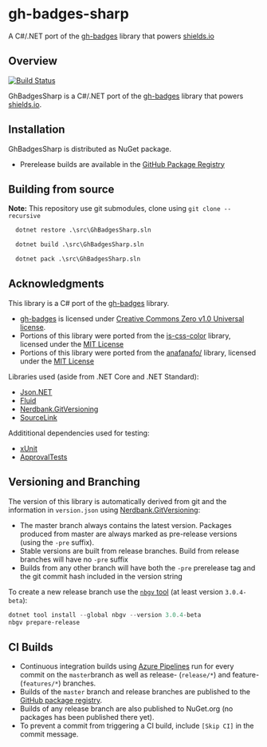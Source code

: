 # gh-badges-sharp

A C#/.NET port of the [gh-badges](https://github.com/badges/shields/tree/master/gh-badges)
library that powers [shields.io](https://shields.io)

## Overview

[![Build Status](https://dev.azure.com/ap0llo/OSS/_apis/build/status/gh-badges-sharp?branchName=master)](https://dev.azure.com/ap0llo/OSS/_build/latest?definitionId=15&branchName=master)

GhBadgesSharp is a C#/.NET port of the [gh-badges](https://github.com/badges/shields/tree/master/gh-badges)
library that powers [shields.io](https://shields.io).

## Installation

GhBadgesSharp is distributed as NuGet package.

- Prerelease builds are available in the [GitHub Package Registry](https://github.com/ap0llo/gh-badges-sharp/packages/13795)

## Building from source

**Note:** This repository use git submodules, clone using `git clone --recursive`

```bat
  dotnet restore .\src\GhBadgesSharp.sln

  dotnet build .\src\GhBadgesSharp.sln

  dotnet pack .\src\GhBadgesSharp.sln
```

## Acknowledgments

This library is a C# port of the [gh-badges](https://github.com/badges/shields/tree/master/gh-badges)
library.

- [gh-badges](https://github.com/badges/shields/tree/master/gh-badges) is
  licensed under [Creative Commons Zero v1.0 Universal license](https://github.com/badges/shields/blob/master/LICENSE).
- Portions of this library were ported from the [is-css-color](https://github.com/princejwesley/is-css-color)
  library, licensed under the [MIT License](https://github.com/princejwesley/is-css-color/blob/master/LICENSE)
- Portions of this library were ported from the [anafanafo/](https://github.com/metabolize/anafanafo)
  library, licensed under the [MIT License](https://github.com/metabolize/anafanafo/blob/master/LICENSE)

Libraries used (aside from .NET Core and .NET Standard):

- [Json.NET](https://www.newtonsoft.com/json)
- [Fluid](https://github.com/sebastienros/fluid)
- [Nerdbank.GitVersioning](https://github.com/AArnott/Nerdbank.GitVersioning/)
- [SourceLink](https://github.com/dotnet/sourcelink)

Addititional dependencies used for testing:

- [xUnit](http://xunit.github.io/)
- [ApprovalTests](https://github.com/approvals/ApprovalTests.Net)

## Versioning and Branching

The version of this library is automatically derived from git and the information
in `version.json` using [Nerdbank.GitVersioning](https://github.com/AArnott/Nerdbank.GitVersioning):

- The master branch  always contains the latest version. Packages produced from
  master are always marked as pre-release versions (using the `-pre` suffix).
- Stable versions are built from release branches. Build from release branches
  will have no `-pre` suffix
- Builds from any other branch will have both the `-pre` prerelease tag and the git
  commit hash included in the version string

To create a new release branch use the [`nbgv` tool](https://www.nuget.org/packages/nbgv/)
(at least version `3.0.4-beta`):

```ps1
dotnet tool install --global nbgv --version 3.0.4-beta
nbgv prepare-release
```

## CI Builds

- Continuous integration builds using [Azure Pipelines](https://dev.azure.com/ap0llo/OSS/_build?definitionId=13) run for every
  commit on the `master`branch as well as release- (`release/*`) and feature- (`features/*`) branches.
- Builds of the `master` branch and release branches are published to the [GitHub package registry](https://github.com/ap0llo/gh-badges-sharp/packages/13795).
- Builds of any release branch are also published to NuGet.org (no packages has been published there yet).
- To prevent a commit from triggering a CI build, include `[Skip CI]` in the commit message.
